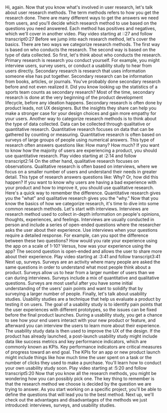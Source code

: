Hi, again. Now that you know what's involved in user research, let's talk about user research methods. The term methods refers to how you get the research done. There are many different ways to get the answers we need from users, and you'll decide which research method to use based on the questions you need answered. Each method has positives and negatives, which we'll cover in another video.
Play video starting at ::27 and follow transcript0:27
Before we jump into each research method, let's cover the basics. There are two ways we categorize research methods. The first way is based on who conducts the research. The second way is based on the type of data collected. So first, let's think about who conducts the research. Primary research is research you conduct yourself. For example, you might interview users, survey users, or conduct a usability study to hear from users directly. Secondary research is research that uses information someone else has put together. Secondary research can be information from books, articles, or journals. You've probably done secondary research before and not even realized it. Did you know looking up the statistics of a sports team counts as secondary research? Most of the time, secondary research is done at the very beginning of the product development lifecycle, before any ideation happens. Secondary research is often done by product leads, not UX designers. But the insights they share can help you make a stronger case for your design choices and gain more empathy for your users. Another way to categorize research methods is to think about the type of data collected. Data can be collected through qualitative or quantitative research. Quantitative research focuses on data that can be gathered by counting or measuring. Quantitative research is often based on surveys of large groups of people using numerical answers. This type of research often answers questions like: How many? How much? If you want to know how the majority of users are experiencing a product, you should use quantitative research.
Play video starting at :2:14 and follow transcript2:14
On the other hand, qualitative research focuses on observations. Qualitative research is often based on interviews, where we focus on a smaller number of users and understand their needs in greater detail. This type of research answers questions like: Why? Or, how did this happen? If you want to know why users are having a bad experience with your product and how to improve it, you should use qualitative research. Here's a quick way to remember the difference. Quantitative research gives you the "what" and qualitative research gives you the "why." Now that you know the basics of how we categorize research, it's time to dive into some common research methods. Let's start with interviews. Interviews are research method used to collect in-depth information on people's opinions, thoughts, experiences, and feelings. Interviews are usually conducted in person and include a series of open-ended questions where the researcher asks the user about their experience. Use interviews when your questions require a detailed response. For example, can you spot the difference between these two questions? How would you rate your experience using the app on a scale of 1-10? Versus, how was your experience using the app? The second question is open-ended and allows the user to share more about their experience.
Play video starting at :3:41 and follow transcript3:41
Next up, surveys. Surveys are an activity where many people are asked the same questions in order to understand what most people think about a product. Surveys allow us to hear from a larger number of users than we can during interviews. Surveys include a mix of quantitative and qualitative questions. Surveys are most useful after you have some initial understanding of the users' pain points and want to solidify that by surveying a larger number of people. Finally, let's talk about usability studies. Usability studies are a technique that help us evaluate a product by testing it on users. The goal of a usability study is to identify pain points that the user experiences with different prototypes, so the issues can be fixed before the final product launches. During a usability study, you get a chance to see how your end users interact with your new product or feature, and afterward you can interview the users to learn more about their experience. The usability study data is then used to improve the UX of the design. If the product has already launched, a post-launch usability study might include data like success metrics and key performance indicators, which are commonly known as KPIs. Key performance indicators are critical measures of progress toward an end goal. The KPIs for an app or new product launch might include things like how much time the user spent on a task or the number of clicks they used to make a purchase. You'll learn how to conduct your own usability study soon.
Play video starting at :5:20 and follow transcript5:20
Now that you know all the research methods, you might be wondering how you can possibly pick one. The key thing to remember is that the research method we choose is decided by the question we are trying to answer. As you start working on a specific project, you'll be able to define the questions that will lead you to the best method. Next up, we'll check out the advantages and disadvantages of the methods we just introduced: interviews, surveys, and usability studies.